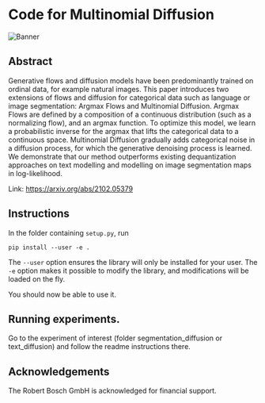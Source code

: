 # Code for Multinomial Diffusion

![Banner](https://github.com/ehoogeboom/multinomial_diffusion/blob/main/images/overview_mult_diff.png?raw=true)


## Abstract
Generative flows and diffusion models have been predominantly trained on ordinal data, for example natural images. This paper introduces two extensions of flows and diffusion for categorical data such as language or image segmentation: Argmax Flows and Multinomial Diffusion. Argmax Flows are defined by a composition of a continuous distribution (such as a normalizing flow), and an argmax function. To optimize this model, we learn a probabilistic inverse for the argmax that lifts the categorical data to a continuous space. Multinomial Diffusion gradually adds categorical noise in a diffusion process, for which the generative denoising process is learned. We demonstrate that our method outperforms existing dequantization approaches on text modelling and modelling on image segmentation maps in log-likelihood.

Link: https://arxiv.org/abs/2102.05379

## Instructions
In the folder containing `setup.py`, run
```
pip install --user -e .
```
The `--user` option ensures the library will only be installed for your user.
The `-e` option makes it possible to modify the library, and modifications will be loaded on the fly.

You should now be able to use it.


## Running experiments.

Go to the experiment of interest (folder segmentation_diffusion or text_diffusion) and follow the readme instructions there.


## Acknowledgements
The Robert Bosch GmbH is acknowledged for financial support.
